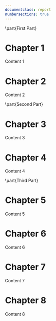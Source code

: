 ```yaml
---
documentclass: report  
numbersections: true
---
```


\part{First Part}

# Chapter 1
Content 1

# Chapter 2
Content 2

\part{Second Part}

# Chapter 3
Content 3

# Chapter 4
Content 4

\part{Third Part}

# Chapter 5
Content 5

# Chapter 6
Content 6

# Chapter 7
Content 7

# Chapter 8
Content 8
